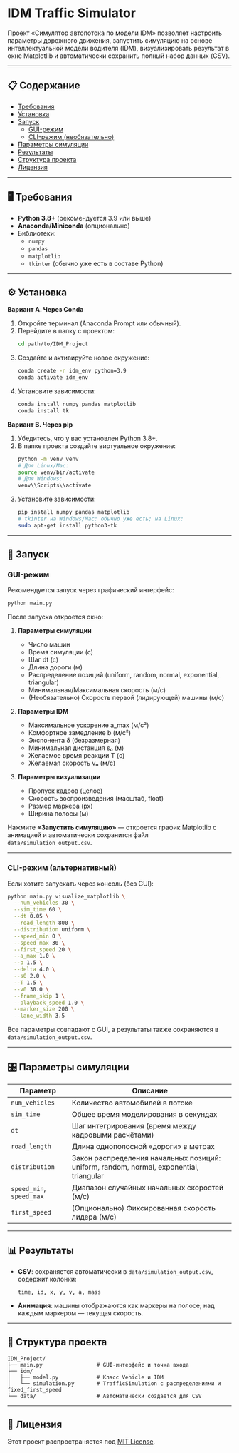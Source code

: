 # IDM Traffic Simulator

Проект «Симулятор автопотока по модели IDM» позволяет настроить параметры дорожного движения, запустить симуляцию на основе интеллектуальной модели водителя (IDM), визуализировать результат в окне Matplotlib и автоматически сохранить полный набор данных (CSV).

---

## 📋 Содержание

- [Требования](#-требования)  
- [Установка](#-установка)  
- [Запуск](#-запуск)  
  - [GUI-режим](#gui-режим)  
  - [CLI-режим (необязательно)](#cli-режим-необязательно)  
- [Параметры симуляции](#-параметры-симуляции)  
- [Результаты](#-результаты)  
- [Структура проекта](#-структура-проекта)  
- [Лицензия](#-лицензия)  

---

## 🖥️ Требования

- **Python 3.8+** (рекомендуется 3.9 или выше)  
- **Anaconda/Miniconda** (опционально)  
- Библиотеки:
  - `numpy`
  - `pandas`
  - `matplotlib`
  - `tkinter` (обычно уже есть в составе Python)

---

## ⚙️ Установка

**Вариант A. Через Conda**

1. Откройте терминал (Anaconda Prompt или обычный).
2. Перейдите в папку с проектом:
   ```bash
   cd path/to/IDM_Project
   ```
3. Создайте и активируйте новое окружение:
   ```bash
   conda create -n idm_env python=3.9
   conda activate idm_env
   ```
4. Установите зависимости:
   ```bash
   conda install numpy pandas matplotlib
   conda install tk
   ```

**Вариант B. Через pip**

1. Убедитесь, что у вас установлен Python 3.8+.
2. В папке проекта создайте виртуальное окружение:
   ```bash
   python -m venv venv
   # Для Linux/Mac:
   source venv/bin/activate
   # Для Windows:
   venv\\Scripts\\activate
   ```
3. Установите зависимости:
   ```bash
   pip install numpy pandas matplotlib
   # tkinter на Windows/Mac: обычно уже есть; на Linux:
   sudo apt-get install python3-tk
   ```

---

## 🚀 Запуск

### GUI-режим

Рекомендуется запуск через графический интерфейс:

```bash
python main.py
```

После запуска откроется окно:

1. **Параметры симуляции**  
   - Число машин  
   - Время симуляции (с)  
   - Шаг dt (с)  
   - Длина дороги (м)  
   - Распределение позиций (uniform, random, normal, exponential, triangular)  
   - Минимальная/Максимальная скорость (м/с)  
   - (Необязательно) Скорость первой (лидирующей) машины (м/с)  

2. **Параметры IDM**  
   - Максимальное ускорение a_max (м/с²)  
   - Комфортное замедление b (м/с²)  
   - Экспонента δ (безразмерная)  
   - Минимальная дистанция s₀ (м)  
   - Желаемое время реакции T (с)  
   - Желаемая скорость v₀ (м/с)  

3. **Параметры визуализации**  
   - Пропуск кадров (целое)  
   - Скорость воспроизведения (масштаб, float)  
   - Размер маркера (px)  
   - Ширина полосы (м)  

Нажмите **«Запустить симуляцию»** — откроется график Matplotlib с анимацией и автоматически сохранится файл `data/simulation_output.csv`.

---

### CLI-режим (альтернативный)

Если хотите запускать через консоль (без GUI):

```bash
python main.py visualize_matplotlib \
  --num_vehicles 30 \
  --sim_time 60 \
  --dt 0.05 \
  --road_length 800 \
  --distribution uniform \
  --speed_min 0 \
  --speed_max 30 \
  --first_speed 20 \
  --a_max 1.0 \
  --b 1.5 \
  --delta 4.0 \
  --s0 2.0 \
  --T 1.5 \
  --v0 30.0 \
  --frame_skip 1 \
  --playback_speed 1.0 \
  --marker_size 200 \
  --lane_width 3.5
```

Все параметры совпадают с GUI, а результаты также сохраняются в `data/simulation_output.csv`.

---

## 🎛️ Параметры симуляции

| Параметр                | Описание                                                                                |
|-------------------------|-----------------------------------------------------------------------------------------|
| `num_vehicles`          | Количество автомобилей в потоке                                                         |
| `sim_time`              | Общее время моделирования в секундах                                                    |
| `dt`                    | Шаг интегрирования (время между кадровыми расчётами)                                    |
| `road_length`           | Длина однополосной «дороги» в метрах                                                    |
| `distribution`          | Закон распределения начальных позиций: uniform, random, normal, exponential, triangular |
| `speed_min`, `speed_max`| Диапазон случайных начальных скоростей (м/с)                                            |
| `first_speed`           | (Опционально) Фиксированная скорость лидера (м/с)                                       |

---

## 📊 Результаты

- **CSV**: сохраняется автоматически в `data/simulation_output.csv`, содержит колонки:
  ```
  time, id, x, y, v, a, mass
  ```
- **Анимация**: машины отображаются как маркеры на полосе; над каждым маркером — текущая скорость.

---

## 📂 Структура проекта

```
IDM_Project/
├── main.py                 # GUI-интерфейс и точка входа
├── idm/
│   ├── model.py            # Класс Vehicle и IDM
│   └── simulation.py       # TrafficSimulation с распределениями и fixed_first_speed
└── data/                   # Автоматически создаётся для CSV
```

---

## 📝 Лицензия

Этот проект распространяется под [MIT License](LICENSE).
